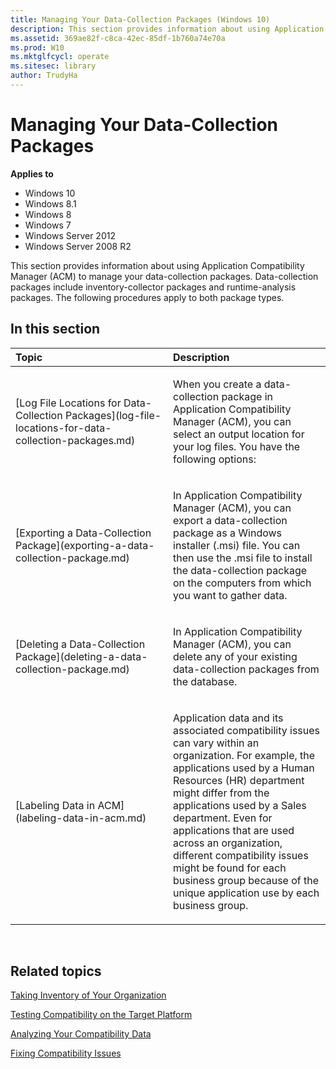 ```yaml
---
title: Managing Your Data-Collection Packages (Windows 10)
description: This section provides information about using Application Compatibility Manager (ACM) to manage your data-collection packages.
ms.assetid: 369ae82f-c8ca-42ec-85df-1b760a74e70a
ms.prod: W10
ms.mktglfcycl: operate
ms.sitesec: library
author: TrudyHa
---
```


# Managing Your Data-Collection Packages


**Applies to**

-   Windows 10
-   Windows 8.1
-   Windows 8
-   Windows 7
-   Windows Server 2012
-   Windows Server 2008 R2

This section provides information about using Application Compatibility Manager (ACM) to manage your data-collection packages. Data-collection packages include inventory-collector packages and runtime-analysis packages. The following procedures apply to both package types.

## In this section


<table>
<colgroup>
<col width="50%" />
<col width="50%" />
</colgroup>
<thead>
<tr class="header">
<th align="left">Topic</th>
<th align="left">Description</th>
</tr>
</thead>
<tbody>
<tr class="odd">
<td align="left"><p>[Log File Locations for Data-Collection Packages](log-file-locations-for-data-collection-packages.md)</p></td>
<td align="left"><p>When you create a data-collection package in Application Compatibility Manager (ACM), you can select an output location for your log files. You have the following options:</p></td>
</tr>
<tr class="even">
<td align="left"><p>[Exporting a Data-Collection Package](exporting-a-data-collection-package.md)</p></td>
<td align="left"><p>In Application Compatibility Manager (ACM), you can export a data-collection package as a Windows installer (.msi) file. You can then use the .msi file to install the data-collection package on the computers from which you want to gather data.</p></td>
</tr>
<tr class="odd">
<td align="left"><p>[Deleting a Data-Collection Package](deleting-a-data-collection-package.md)</p></td>
<td align="left"><p>In Application Compatibility Manager (ACM), you can delete any of your existing data-collection packages from the database.</p></td>
</tr>
<tr class="even">
<td align="left"><p>[Labeling Data in ACM](labeling-data-in-acm.md)</p></td>
<td align="left"><p>Application data and its associated compatibility issues can vary within an organization. For example, the applications used by a Human Resources (HR) department might differ from the applications used by a Sales department. Even for applications that are used across an organization, different compatibility issues might be found for each business group because of the unique application use by each business group.</p></td>
</tr>
</tbody>
</table>

 

## Related topics


[Taking Inventory of Your Organization](taking-inventory-of-your-organization.md)

[Testing Compatibility on the Target Platform](testing-compatibility-on-the-target-platform.md)

[Analyzing Your Compatibility Data](analyzing-your-compatibility-data.md)

[Fixing Compatibility Issues](fixing-compatibility-issues.md)

 

 





